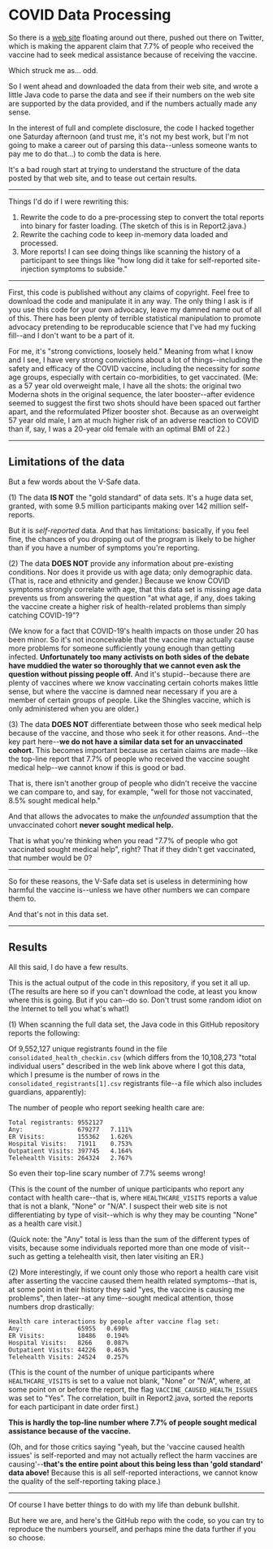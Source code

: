 # COVID Data Processing

So there is a [web site](https://icandecide.org/v-safe-data) floating around out there, pushed out there on Twitter, which is making the apparent claim that 7.7% of people who received the vaccine had to seek medical assistance because of receiving the vaccine.

Which struck me as... odd.

So I went ahead and downloaded the data from their web site, and wrote a little Java code to parse the data and see if their numbers on the web site are supported by the data provided, and if the numbers actually made any sense.

In the interest of full and complete disclosure, the code I hacked together one Saturday afternoon (and trust me, it's not my best work, but I'm not going to make a career out of parsing this data--unless someone wants to pay me to do that...) to comb the data is here.

It's a bad rough start at trying to understand the structure of the data posted by that web site, and to tease out certain results.

----

Things I'd do if I were rewriting this:

1. Rewrite the code to do a pre-processing step to convert the total reports into binary for faster loading. (The sketch of this is in Report2.java.)
2. Rewrite the caching code to keep in-memory data loaded and processed.
3. More reports! I can see doing things like scanning the history of a participant to see things like "how long did it take for self-reported site-injection symptoms to subside."

----

First, this code is published without any claims of copyright. Feel free to download the code and manipulate it in any way. The only thing I ask is if you use this code for your own advocacy, leave my damned name out of all of this. There has been plenty of terrible statistical manipulation to promote advocacy pretending to be reproducable science that I've had my fucking fill--and I don't want to be a part of it.

For me, it's "strong convictions, loosely held." Meaning from what I know and I see, I have very strong convictions about a lot of things--including the safety and efficacy of the COVID vaccine, including the necessity for *some* age groups, especially with certain co-morbidities, to get vaccinated. (Me: as a 57 year old overweight male, I have all the shots: the original two Moderna shots in the original sequence, the later booster--after evidence seemed to suggest the first two shots should have been spaced out farther apart, and the reformulated Pfizer booster shot. Because as an overweight 57 year old male, I am at much higher risk of an adverse reaction to COVID than if, say, I was a 20-year old female with an optimal BMI of 22.)

----

## Limitations of the data

But a few words about the V-Safe data.

(1) The data **IS NOT** the "gold standard" of data sets. It's a huge data set, granted, with some 9.5 million participants making over 142 million self-reports.

But it is *self-reported* data. And that has limitations: basically, if you feel fine, the chances of you dropping out of the program is likely to be higher than if you have a number of symptoms you're reporting.

(2) The data **DOES NOT** provide any information about pre-existing conditions. Nor does it provide us with age data; only demographic data. (That is, race and ethnicity and gender.) Because we know COVID symptoms strongly correlate with age, that this data set is missing age data prevents us from answering the question "at what age, if any, does taking the vaccine create a higher risk of health-related problems than simply catching COVID-19"?

(We know for a fact that COVID-19's health impacts on those under 20 has been minor. So it's not inconceivable that the vaccine may actually cause more problems for someone sufficiently young enough than getting infected. **Unfortunately too many activists on both sides of the debate have muddied the water so thoroughly that we cannot even ask the question without pissing people off.** And it's stupid--because there are plenty of vaccines where we know vaccinating certain cohorts makes little sense, but where the vaccine is damned near necessary if you are a member of certain groups of people. Like the Shingles vaccine, which is only administered when you are older.)

(3) The data **DOES NOT** differentiate between those who seek medical help because of the vaccine, and those who seek it for other reasons. And--the key part here--**we do not have a similar data set for an unvaccinated cohort.** This becomes important because as certain claims are made--like the top-line report that 7.7% of people who received the vaccine sought medical help--we cannot know if this is good or bad.

That is, there isn't another group of people who didn't receive the vaccine we can compare to, and say, for example, "well for those not vaccinated, 8.5% sought medical help."

And that allows the advocates to make the *unfounded* assumption that the unvaccinated cohort **never sought medical help.**

That is what you're thinking when you read "7.7% of people who got vaccinated sought medical help", right? That if they didn't get vaccinated, that number would be 0?

----

So for these reasons, the V-Safe data set is useless in determining how harmful the vaccine is--unless we have other numbers we can compare them to.

And that's not in this data set.

----

## Results

All this said, I do have a few results. 

This is the actual output of the code in this repository, if you set it all up. (The results are here so if you can't download the code, at least you know where this is going. But if you can--do so. Don't trust some random idiot on the Internet to tell you what's what!)

(1) When scanning the full data set, the Java code in this GitHub repository reports the following:

Of 9,552,127 unique registrants found in the file `consolidated_health_checkin.csv` (which differs from the 10,108,273 "total individual users" described in the web link above where I got this data, which I presume is the number of rows in the `consolidated_registrants[1].csv` registrants file--a file which also includes guardians, apparently):

The number of people who report seeking health care are:

    Total registrants: 9552127
    Any:               679277   7.111%
    ER Visits:         155362   1.626%
    Hospital Visits:   71911    0.753%
    Outpatient Visits: 397745   4.164%
    Telehealth Visits: 264324   2.767%

So even their top-line scary number of 7.7% seems wrong!

(This is the count of the number of unique participants who report any contact with health care--that is, where `HEALTHCARE_VISITS` reports a value that is not a blank, "None" or "N/A". I suspect their web site is not differentiating by type of visit--which is why they may be counting "None" as a health care visit.)

(Quick note: the "Any" total is less than the sum of the different types of visits, because some individuals reported more than one mode of visit--such as getting a telehealth visit, then later visiting an ER.)

(2) More interestingly, if we count only those who report a health care visit after asserting the vaccine caused them health related symptoms--that is, at some point in their history they said "yes, the vaccine is causing me problems", then later--at any time--sought medical attention, those numbers drop drastically:

    Health care interactions by people after vaccine flag set:
    Any:               65955   0.690%
    ER Visits:         18486   0.194%
    Hospital Visits:   8266    0.087%
    Outpatient Visits: 44226   0.463%
    Telehealth Visits: 24524   0.257%

(This is the count of the number of unique participants where `HEALTHCARE_VISITS` is set to a value not blank, "None" or "N/A", where, at some point on or before the report, the flag `VACCINE_CAUSED_HEALTH_ISSUES` was set to "Yes". The correlation, built in Report2.java, sorted the reports for each participant in date order first.)

**This is hardly the top-line number where 7.7% of people sought medical assistance because of the vaccine.**

(Oh, and for those critics saying "yeah, but the 'vaccine caused health issues' is self-reported and may not actually reflect the harm vaccines are causing'--**that's the entire point about this being less than 'gold standard' data above!** Because this is all self-reported interactions, we cannot know the quality of the self-reporting taking place.)


----

Of course I have better things to do with my life than debunk bullshit.

But here we are, and here's the GitHub repo with the code, so you can try to reproduce the numbers yourself, and perhaps mine the data further if you so choose.
